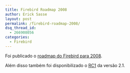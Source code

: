 ```yaml
---
title: Firebird Roadmap 2008
author: Erick Sasse
layout: post
permalink: /firebird-roadmap-2008/
dsq_thread_id:
  - 266908056
categories:
  - Firebird
---
```

Foi publicado o [roadmap do Firebird para 2008][1].

Além disso também foi disponibilizado o [RC1][2] da versão 2.1.

 [1]: http://www.firebirdsql.org/index.php?op=devel&sub=engine&id=roadmap_2008&nosb=1
 [2]: http://www.firebirdsql.org/index.php?op=files&id=fb210_RC1